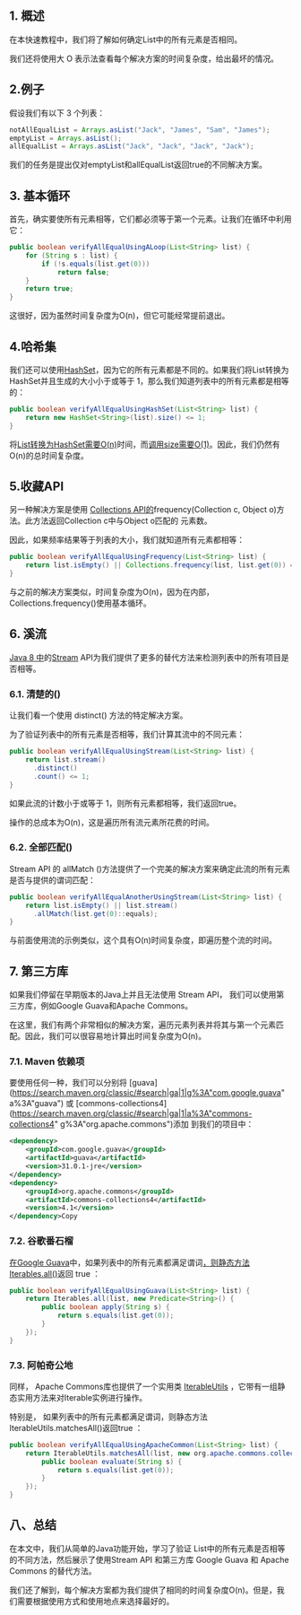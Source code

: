 ## 1. 概述

在本快速教程中，我们将了解如何确定List中的所有元素是否相同。

我们还将使用大 O 表示法查看每个解决方案的时间复杂度，给出最坏的情况。

## 2.例子

假设我们有以下 3 个列表：

```java
notAllEqualList = Arrays.asList("Jack", "James", "Sam", "James");
emptyList = Arrays.asList();
allEqualList = Arrays.asList("Jack", "Jack", "Jack", "Jack");
```

我们的任务是提出仅对emptyList和allEqualList返回true的不同解决方案。

## 3. 基本循环

首先，确实要使所有元素相等，它们都必须等于第一个元素。让我们在循环中利用它：

```java
public boolean verifyAllEqualUsingALoop(List<String> list) {
    for (String s : list) {
        if (!s.equals(list.get(0)))
            return false;
    }
    return true;
}
```

这很好，因为虽然时间复杂度为O(n)，但它可能经常提前退出。

## 4.哈希集

我们还可以使用[HashSet](https://www.baeldung.com/java-hashset)，因为它的所有元素都是不同的。如果我们将List转换为HashSet并且生成的大小小于或等于 1，那么我们知道列表中的所有元素都是相等的：

```java
public boolean verifyAllEqualUsingHashSet(List<String> list) {
    return new HashSet<String>(list).size() <= 1;
}
```

将[List转换为HashSet需要O(n)](https://www.baeldung.com/java-collections-complexity)时间，而[调用size需要O(1)](https://www.baeldung.com/java-collections-complexity)。因此，我们仍然有O(n)的总时间复杂度。

## 5.收藏API

另一种解决方案是使用 [Collections API的](https://www.baeldung.com/java-collections)frequency(Collection c, Object o)方法。此方法返回Collection c中与Object o匹配的 元素数。

因此，如果频率结果等于列表的大小，我们就知道所有元素都相等：

```java
public boolean verifyAllEqualUsingFrequency(List<String> list) {
    return list.isEmpty() || Collections.frequency(list, list.get(0)) == list.size();
}
```

与之前的解决方案类似，时间复杂度为O(n)，因为在内部，Collections.frequency()使用基本循环。

## 6. 溪流

[Java 8 中](https://www.baeldung.com/java-8-streams)的[Stream](https://www.baeldung.com/java-8-streams) API为我们提供了更多的替代方法来检测列表中的所有项目是否相等。

### 6.1. 清楚的()

让我们看一个使用 distinct() 方法的特定解决方案。

为了验证列表中的所有元素是否相等，我们计算其流中的不同元素：

```java
public boolean verifyAllEqualUsingStream(List<String> list) {
    return list.stream()
      .distinct()
      .count() <= 1;
}
```

如果此流的计数小于或等于 1，则所有元素都相等，我们返回true。

操作的总成本为O(n)，这是遍历所有流元素所花费的时间。

### 6.2. 全部匹配()

Stream API 的 allMatch ()方法提供了一个完美的解决方案来确定此流的所有元素是否与提供的谓词匹配：

```java
public boolean verifyAllEqualAnotherUsingStream(List<String> list) {
    return list.isEmpty() || list.stream()
      .allMatch(list.get(0)::equals);
}
```

与前面使用流的示例类似，这个具有O(n)时间复杂度，即遍历整个流的时间。

## 7. 第三方库

如果我们停留在早期版本的Java上并且无法使用 Stream API， 我们可以使用第三方库，例如Google Guava和Apache Commons。

在这里，我们有两个非常相似的解决方案，遍历元素列表并将其与第一个元素匹配。因此，我们可以很容易地计算出时间复杂度为O(n)。

### 7.1. Maven 依赖项

要使用任何一种，我们可以分别将 [guava](https://search.maven.org/classic/#search|ga|1|g%3A"com.google.guava" a%3A"guava") 或 [commons-collections4](https://search.maven.org/classic/#search|ga|1|a%3A"commons-collections4" g%3A"org.apache.commons")添加 到我们的项目中：

```xml
<dependency>
    <groupId>com.google.guava</groupId>
    <artifactId>guava</artifactId>
    <version>31.0.1-jre</version>
</dependency>
<dependency>
    <groupId>org.apache.commons</groupId>
    <artifactId>commons-collections4</artifactId>
    <version>4.1</version>
</dependency>Copy
```

### 7.2. 谷歌番石榴

[在Google Guava](https://www.baeldung.com/guava-filter-and-transform-a-collection)中，如果列表中的所有元素都满足谓词[，则静态方法](https://www.baeldung.com/guava-filter-and-transform-a-collection)[Iterables.all()](https://www.baeldung.com/guava-filter-and-transform-a-collection)返回 true ：

```java
public boolean verifyAllEqualUsingGuava(List<String> list) {
    return Iterables.all(list, new Predicate<String>() {
        public boolean apply(String s) {
            return s.equals(list.get(0));
        }
    });
}
```

### 7.3. 阿帕奇公地

同样， Apache Commons库也提供了一个实用类 [IterableUtils](https://commons.apache.org/proper/commons-collections/apidocs/org/apache/commons/collections4/IterableUtils.html) ，它带有一组静态实用方法来对Iterable实例进行操作。

特别是， 如果列表中的所有元素都满足谓词，则静态方法IterableUtils.matchesAll()返回true ：

```java
public boolean verifyAllEqualUsingApacheCommon(List<String> list) {
    return IterableUtils.matchesAll(list, new org.apache.commons.collections4.Predicate<String>() {
        public boolean evaluate(String s) {
            return s.equals(list.get(0));
        }
    });
}

```

## 八、总结

在本文中，我们从简单的Java功能开始，学习了验证 List中的所有元素是否相等的不同方法，然后展示了使用Stream API 和第三方库 Google Guava 和 Apache Commons 的替代方法。

我们还了解到，每个解决方案都为我们提供了相同的时间复杂度O(n)。但是，我们需要根据使用方式和使用地点来选择最好的。